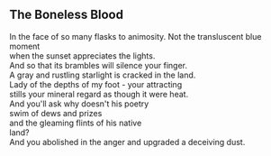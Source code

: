 The Boneless Blood
------------------
In the face of so many flasks to animosity. Not the transluscent blue moment  
when the sunset appreciates the lights.  
And so that its brambles will silence your finger.  
A gray and rustling starlight is cracked in the land.  
Lady of the depths of my foot - your attracting  
stills your mineral regard as though it were heat.  
And you'll ask why doesn't his poetry  
swim of dews and prizes  
and the gleaming flints of his native  
land?  
And you abolished in the anger and upgraded a deceiving dust.  
